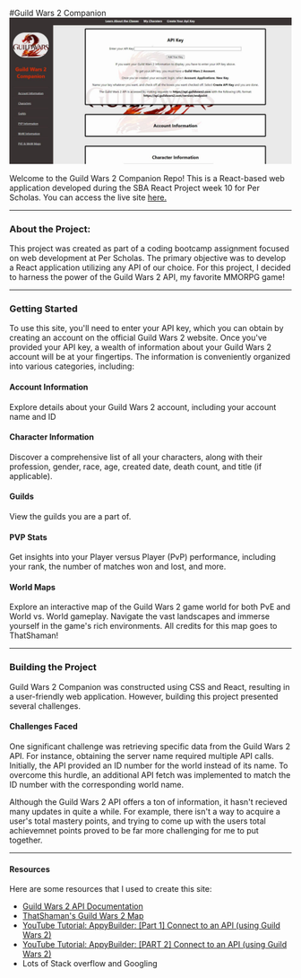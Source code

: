 #Guild Wars 2 Companion
<img src="gw2apiscreenshot.jpg"/>
<p>Welcome to the Guild Wars 2 Companion Repo! This is a React-based web application developed during the SBA React Project week 10 for Per Scholas. You can access the live site <a href="https://arnaldopires.com/GW2-Companion/">here.</a></p>
<hr>
<h3>About the Project:</h3>
<p>This project was created as part of a coding bootcamp assignment focused on web development at Per Scholas.
The primary objective was to develop a React application utilizing any API of our choice. For this project, I decided to harness
the power of the Guild Wars 2 API, my favorite MMORPG game!
</p>
<hr>
<h3>Getting Started</h3>
<p>To use this site, you'll need to enter your API key, which you can obtain by creating an account on the official Guild Wars 2 website. Once you've provided your API key, a wealth of information about your Guild Wars 2 account will be at your fingertips. The information is conveniently organized into various categories, including:</p>
<h4>Account Information</h4>
<p>Explore details about your Guild Wars 2 account, including your account name and ID</p>
<h4>Character Information</h4>
<p>Discover a comprehensive list of all your characters, along with their profession, gender, race, age, created date, death count, and title (if applicable).</p>
<h4>Guilds</h4>
<p>View the guilds you are a part of.</p>
<h4>PVP Stats</h4>
<p>Get insights into your Player versus Player (PvP) performance, including your rank, the number of matches won and lost, and more.</p>
<h4>World Maps</h4>
<p>Explore an interactive map of the Guild Wars 2 game world for both PvE and World vs. World gameplay. Navigate the vast landscapes and immerse yourself in the game's rich environments. All credits for this map goes to ThatShaman!</p>
<hr>
<h3>Building the Project</h3>
<p>Guild Wars 2 Companion was constructed using CSS and React, resulting in a user-friendly web application. However, building this project presented several challenges.</p>
<h4>Challenges Faced</h4>
<p>One significant challenge was retrieving specific data from the Guild Wars 2 API. For instance, obtaining the server name required multiple API calls. Initially, the API provided an ID number for the world instead of its name. To overcome this hurdle, an additional API fetch was implemented to match the ID number with the corresponding world name.</p>
<p>Although the Guild Wars 2 API offers a ton of information, it hasn't recieved many updates in quite a while. For example, there isn't a way to acquire a user's total mastery points, and trying to come up with the users total achievemnet points proved to be far more challenging for me to put together.</p>
<hr>
<h4>Resources</h4>
<p>Here are some resources that I used to create this site:</p>
<ul>
  <li><a href="https://wiki.guildwars2.com/wiki/API:Main">Guild Wars 2 API Documentation</a></li>
  <li><a href="https://maps.gw2.io/tyria">ThatShaman's Guild Wars 2 Map</a></li>
  <li><a href="https://www.youtube.com/watch?v=BXhZkdxG_dc">YouTube Tutorial: AppyBuilder: [Part 1] Connect to an API (using Guild Wars 2)</a></li>
  <li><a href="https://www.youtube.com/watch?v=Tf2krs7nQFY">YouTube Tutorial: AppyBuilder: [PART 2] Connect to an API (using Guild Wars 2)</a></li>
  <li>Lots of Stack overflow and Googling</li>
</ul>
